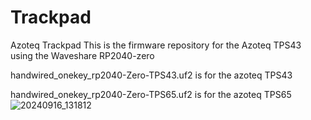 # Trackpad
Azoteq Trackpad
This is the firmware repository for the Azoteq TPS43 using the Waveshare RP2040-zero


handwired_onekey_rp2040-Zero-TPS43.uf2 is for the azoteq TPS43

handwired_onekey_rp2040-Zero-TPS65.uf2 is for the azoteq TPS65
![20240916_131812](https://github.com/user-attachments/assets/e6358aa4-0afc-487e-a3cf-e1757ad2806d)


